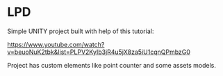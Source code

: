 # LPD

Simple UNITY project built with help of this tutorial:

https://www.youtube.com/watch?v=beuoNuK2tbk&list=PLPV2KyIb3jR4u5jX8za5iU1cqnQPmbzG0

Project has custom elements like point counter and some assets models.
